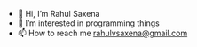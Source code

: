 - 👋 Hi, I’m Rahul Saxena
- 👀 I’m interested in programming things
- 📫 How to reach me rahulvsaxena@gmail.com

<!---
rahulvsaxena/rahulvsaxena is a ✨ special ✨ repository because its `README.md` (this file) appears on your GitHub profile.
You can click the Preview link to take a look at your changes.
--->
